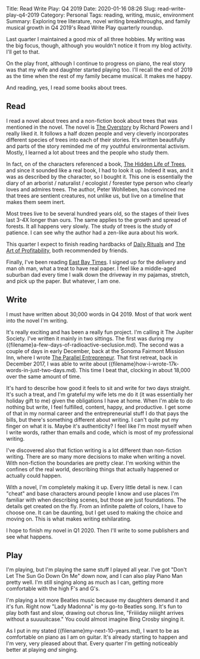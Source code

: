 Title: Read Write Play: Q4 2019
Date: 2020-01-16 08:26
Slug: read-write-play-q4-2019
Category: Personal
Tags: reading, writing, music, environment
Summary: Exploring tree literature, novel writing breakthroughs, and family musical growth in Q4 2019's Read Write Play quarterly roundup.

Last quarter I maintained a good mix of all three hobbies. My writing was the big focus, though, although you wouldn't notice it from my blog activity. I'll get to that. 

On the play front, although I continue to progress on piano, the real story was that my wife and daughter started playing too. I'll recall the end of 2019 as the time when the rest of my family became musical. It makes me happy. 

And reading, yes, I read some books about trees. 

## Read

I read a novel about trees and a non-fiction book about trees that was mentioned in the novel. The novel is [The Overstory](https://www.goodreads.com/book/show/40180098-the-overstory) by Richard Powers and I really liked it. It follows a half dozen people and very cleverly incorporates different species of trees into each of their stories. It's written beautifully and parts of the story reminded me of my youthful environmental activism. Mostly, I learned a lot about trees and the people who study them. 

In fact, on of the characters referenced a book, [The Hidden Life of Trees](https://www.goodreads.com/book/show/29507568-the-hidden-life-of-trees), and since it sounded like a real book, I had to look it up. Indeed it was, and it was as described by the character, so I bought it. This one is essentially the diary of an arborist / naturalist / ecologist / forester type person who clearly loves and admires trees. The author, Peter Wohlleben, has convinced me that trees are sentient creatures, not unlike us, but live on a timeline that makes them seem inert. 

Most trees live to be several hundred years old, so the stages of their lives last 3-4X longer than ours. The same applies to the growth and spread of forests. It all happens very slowly. The study of trees is the study of patience. I can see why the author had a zen-like aura about his work. 

This quarter I expect to finish reading hardbacks of [Daily Rituals](https://www.goodreads.com/book/show/15799151-daily-rituals?ac=1&from_search=true&qid=8cCO1EgFHO&rank=1) and [The Art of Profitability](https://www.goodreads.com/book/show/1877516.The_Art_of_Profitability?ac=1&from_search=true&qid=zIIjlzH6RR&rank=1), both recommended by friends.  

Finally, I've been reading [East Bay Times](https://www.eastbaytimes.com/). I signed up for the delivery and man oh man, what a treat to have real paper. I feel like a middle-aged suburban dad every time I walk down the driveway in my pajamas, stretch, and pick up the paper. But whatever, I am one. 

## Write

I must have written about 30,000 words in Q4 2019. Most of that work went into the novel I'm writing. 

 It's really exciting and has been a really fun project. I'm calling it The Jupiter Society. I've written it mainly in two sittings. The first was during my ({filename}a-few-days-of-radioactive-seclusion.md). The second was a couple of days in early December, back at the Sonoma Fairmont Mission Inn, where I wrote [The Parallel Entrepreneur](https://rbucks.com/the-parallel-entrepreneur/). That first retreat, back in December 2017, I was able to write about ({filename}how-i-wrote-17k-words-in-just-two-days.md). This time I beat that, clocking in about 18,000 over the same amount of time.

It's hard to describe how good it feels to sit and write for two days straight. It's such a treat, and I'm grateful my wife lets me do it (it was essentially her holiday gift to me) given the obligations I have at home. When I'm able to do nothing but write, I feel fulfilled, content, happy, and productive. I get some of that in my normal career and the entrepreneurial stuff I do that pays the bills, but there's something different about writing. I can't quite put my finger on what it is. Maybe it's authenticity? I feel like I'm most myself when I write words, rather than emails and code, which is most of my professional writing.  

I've discovered also that fiction writing is a lot different than non-fiction writing. There are so many more decisions to make when writing a novel. With non-fiction the boundaries are pretty clear. I'm working within the confines of the real world, describing things that actually happened or actually could happen. 

With a novel, I'm completely making it up. Every little detail is new. I can "cheat" and base characters around people I know and use places I'm familiar with when describing scenes, but those are just foundations. The details get created on the fly. From an infinite palette of colors, I have to choose one. It can be daunting, but I get used to making the choice and moving on. This is what makes writing exhilarating. 

I hope to finish my novel in Q1 2020. Then I'll write to some publishers and see what happens. 

## Play

I'm playing, but I'm playing the same stuff I played all year. I've got "Don't Let The Sun Go Down On Me" down now, and I can also play Piano Man pretty well. I'm still singing along as much as I can, getting more comfortable with the high F's and G's. 

I'm playing a lot more Beatles music because my daughters demand it and it's fun. Right now "Lady Madonna" is my go-to Beatles song. It's fun to play both fast and slow, drawing out chorus line, "Friiiiday niiiight arrives without a suuuuitcase." You could almost imagine Bing Crosby singing it. 

As I put in my stated ({filename}my-next-10-years.md), I want to be as comfortable on piano as I am on guitar. It's already starting to happen and I'm very, very pleased about that. Every quarter I'm getting noticeably better at playing *and* singing.